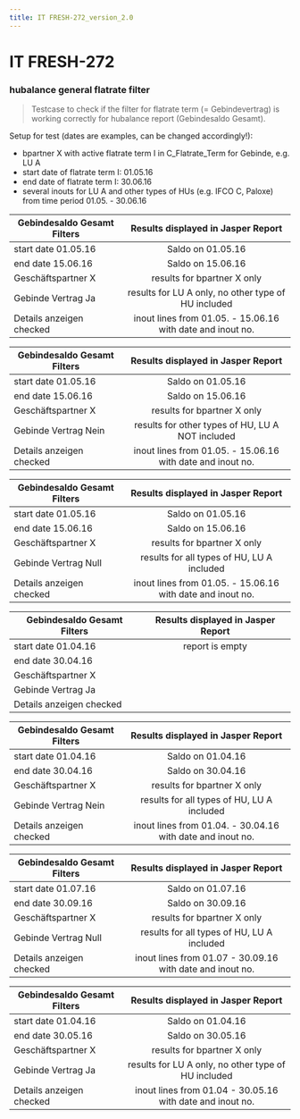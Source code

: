 ```yaml
---
title: IT FRESH-272_version_2.0
---
```



# IT FRESH-272
### hubalance general flatrate filter
> Testcase to check if the filter for flatrate term (= Gebindevertrag) 
> is working correctly for hubalance report (Gebindesaldo Gesamt).

Setup for test (dates are examples, can be changed accordingly!):
* bpartner X with active flatrate term I in C_Flatrate_Term for Gebinde, e.g. LU A
* start date of flatrate term I: 01.05.16 
* end date of flatrate term I: 30.06.16
* several inouts for LU A and other types of HUs (e.g. IFCO C, Paloxe) from time period 01.05. - 30.06.16


|	Gebindesaldo Gesamt Filters		|	Results displayed in Jasper Report							|
| -----------------------------		|:-------------------------------------------------------------:|
|	start date 01.05.16				|	Saldo on 01.05.16											|
|	end date 15.06.16				|	Saldo on 15.06.16											|
|	Geschäftspartner X				|	results for bpartner X only									|
|	Gebinde Vertrag Ja				|	results for LU A only, no other type of HU included			|
|	Details anzeigen checked		|	inout lines from 01.05. -  15.06.16	with date and inout no.	|		



|	Gebindesaldo Gesamt Filters		|	Results displayed in Jasper Report							|
| -----------------------------		|:-------------------------------------------------------------:|
|	start date 01.05.16				|	Saldo on 01.05.16											|
|	end date 15.06.16				|	Saldo on 15.06.16											|
|	Geschäftspartner X				|	results for bpartner X only									|
|	Gebinde Vertrag Nein			|	results for other types of HU, LU A  NOT included			|
|	Details anzeigen checked		|	inout lines from 01.05. -  15.06.16	with date and inout no.	|		


 
|	Gebindesaldo Gesamt Filters		|	Results displayed in Jasper Report							|
| -----------------------------		|:-------------------------------------------------------------:|
|	start date 01.05.16				|	Saldo on 01.05.16											|
|	end date 15.06.16				|	Saldo on 15.06.16											|
|	Geschäftspartner X				|	results for bpartner X only									|
|	Gebinde Vertrag Null			|	results for all types of HU, LU A  included					|
|	Details anzeigen checked		|	inout lines from 01.05. -  15.06.16	with date and inout no.	|		


 
|	Gebindesaldo Gesamt Filters		|	Results displayed in Jasper Report							|
| -----------------------------		|:-------------------------------------------------------------:|
|	start date 01.04.16				|	report is empty												|
|	end date 30.04.16				|																|
|	Geschäftspartner X				|																|
|	Gebinde Vertrag Ja				|																|
|	Details anzeigen checked		|																|	


 
|	Gebindesaldo Gesamt Filters		|	Results displayed in Jasper Report							|
| -----------------------------		|:-------------------------------------------------------------:|
|	start date 01.04.16				|	Saldo on 01.04.16											|
|	end date 30.04.16				|	Saldo on 30.04.16											|
|	Geschäftspartner X				|	results for bpartner X only									|
|	Gebinde Vertrag Nein			|	results for all types of HU, LU A  included					|
|	Details anzeigen checked		|	inout lines from 01.04. -  30.04.16	with date and inout no.	|	
		

		
|	Gebindesaldo Gesamt Filters		|	Results displayed in Jasper Report							|
| -----------------------------		|:-------------------------------------------------------------:|
|	start date 01.07.16				|	Saldo on 01.07.16											|
|	end date 30.09.16				|	Saldo on 30.09.16											|
|	Geschäftspartner X				|	results for bpartner X only									|
|	Gebinde Vertrag Null			|	results for all types of HU, LU A  included					|
|	Details anzeigen checked		|	inout lines from 01.07 -  30.09.16	with date and inout no.	|	
		

		
|	Gebindesaldo Gesamt Filters		|	Results displayed in Jasper Report							|
| -----------------------------		|:-------------------------------------------------------------:|
|	start date 01.04.16				|	Saldo on 01.04.16											|
|	end date 30.05.16				|	Saldo on 30.05.16											|
|	Geschäftspartner X				|	results for bpartner X only									|
|	Gebinde Vertrag Ja				|	results for LU A only, no other type of HU included			|
|	Details anzeigen checked		|	inout lines from 01.04 -  30.05.16	with date and inout no.	|	
		
